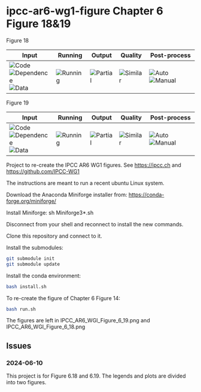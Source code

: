 # ipcc-ar6-wg1-figure Chapter 6 Figure 18&19

Figure 18

| Input | Running | Output | Quality | Post-process |
|-------|---------|--------|---------|--------------|
| ![Code](https://img.shields.io/badge/Code-Complete-green) <br> ![Dependence](https://img.shields.io/badge/Dependence-Complete-green) <br> ![Data](https://img.shields.io/badge/Data-Complete-green) | ![Running](https://img.shields.io/badge/Running-green) | ![Partial](https://img.shields.io/badge/1/1-Full-green) | ![Similar](https://img.shields.io/badge/1/1-Same-green) | ![Auto](https://img.shields.io/badge/Auto-orange) ![Manual](https://img.shields.io/badge/Manual-orange) |

Figure 19

| Input | Running | Output | Quality | Post-process |
|-------|---------|--------|---------|--------------|
| ![Code](https://img.shields.io/badge/Code-Complete-green) <br> ![Dependence](https://img.shields.io/badge/Dependence-Complete-green) <br> ![Data](https://img.shields.io/badge/Data-Complete-green) | ![Running](https://img.shields.io/badge/Running-green) | ![Partial](https://img.shields.io/badge/1/1-Full-green) | ![Similar](https://img.shields.io/badge/1/1-Same-green) | ![Auto](https://img.shields.io/badge/Auto-orange) ![Manual](https://img.shields.io/badge/Manual-orange) |

Project to re-create the IPCC AR6 WG1 figures. See https://ipcc.ch and https://github.com/IPCC-WG1

The instructions are meant to run a recent ubuntu Linux system.

Download the Anaconda Miniforge installer from:
https://conda-forge.org/miniforge/

Install Miniforge:
sh Miniforge3*.sh

Disconnect from your shell and reconnect to install the new commands.

Clone this repository and connect to it.

Install the submodules:
```sh
git submodule init
git submodule update
```

Install the conda environment:

```sh
bash install.sh
```

To re-create the figure of Chapter 6 Figure 14:

```sh
bash run.sh
```

The figures are left in IPCC_AR6_WGI_Figure_6_19.png and IPCC_AR6_WGI_Figure_6_18.png


## Issues

### 2024-06-10

This project is for Figure 6.18 and 6.19.
The legends and plots are divided into two figures.


